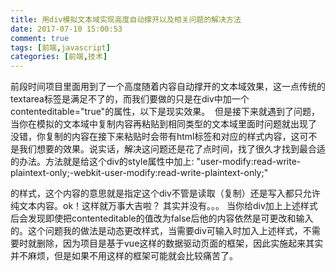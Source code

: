 ```yaml
---
title: 用div模拟文本域实现高度自动撑开以及相关问题的解决方法
date: 2017-07-10 15:00:53
comment: true
tags: [前端,javascript]
categories: [前端,技术]
---
```

前段时间项目里面用到了一个高度随着内容自动撑开的文本域效果，这一点传统的textarea标签是满足不了的，而我们要做的只是在div中加一个contenteditable="true"的属性，以下是现实效果。
<img src="div_text2.png" alt="">
但是接下来就遇到了问题，当你在模拟的文本域中复制内容再粘贴到相同类型的文本域里面时问题就出现了
<img src="div_text1.png" alt="">
没错，你复制的内容在接下来粘贴时会带有html标签和对应的样式内容，这可不是我们想要的效果。说实话，解决这问题还是花了点时间，找了很久才找到最合适的办法。方法就是给这个div的style属性中加上:
    "user-modify:read-write-plaintext-only;-webkit-user-modify:read-write-plaintext-only;"

的样式，这个内容的意思就是指定这个div不管是读取（复制）还是写入都只允许纯文本内容。ok！这样就万事大吉啦？
其实并没有。。。
当你给div加上上述样式后会发现即使把contenteditable的值改为false后他的内容依然是可更改和输入的。这个问题我的做法是动态更改样式，当需要div可输入时加入上述样式，不需要时就删除，因为项目是基于vue这样的数据驱动页面的框架，因此实施起来其实并不麻烦，但是如果不用这样的框架可能就会比较痛苦了。